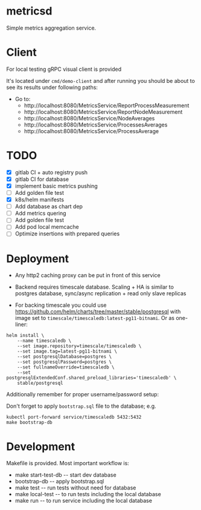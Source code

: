 # metricsd

Simple metrics aggregation service.

# Client

For local testing gRPC visual client is provided

It's located under `cmd/demo-client` and after running you should be about
to see its results under following paths:

* Go to:
    * http://localhost:8080/MetricsService/ReportProcessMeasurement
    * http://localhost:8080/MetricsService/ReportNodeMeasurement
    * http://localhost:8080/MetricsService/NodeAverages
    * http://localhost:8080/MetricsService/ProcessesAverages
    * http://localhost:8080/MetricsService/ProcessAverage

# TODO

* [x] gitlab CI + auto registry push
* [x] gitlab CI for database
* [x] implement basic metrics pushing
* [ ] Add golden file test
* [x] k8s/helm manifests
* [ ] Add database as chart dep
* [ ] Add metrics quering
* [ ] Add golden file test
* [ ] Add pod local memcache
* [ ] Optimize insertions with prepared queries

# Deployment

* Any http2 caching proxy can be put in front of this service
* Backend requires timescale database. Scaling + HA is similar to postgres database,
    sync/async replication + read only slave replicas

* For backing timescale you could use https://github.com/helm/charts/tree/master/stable/postgresql
with image set to `timescale/timescaledb:latest-pg11-bitnami`. Or as one-liner:

```
helm install \
    --name timescaledb \
    --set image.repository=timescale/timescaledb \
    --set image.tag=latest-pg11-bitnami \
    --set postgresqlDatabase=postgres \
    --set postgresqlPassword=postgres \
    --set fullnameOverride=timescaledb \
    --set postgresqlExtendedConf.shared_preload_libraries='timescaledb' \
    stable/postgresql
```

Additionally remember for proper username/password setup:

Don't forget to apply `bootstrap.sql` file to the database; e.g.
```
kubectl port-forward service/timescaledb 5432:5432
make bootstrap-db
```

# Development

Makefile is provided. Most important workflow is:

* make start-test-db -- start dev database
* bootstrap-db -- apply bootstrap.sql
* make test -- run tests without need for database
* make local-test -- to run tests including the local database
* make run -- to run service including the local database
